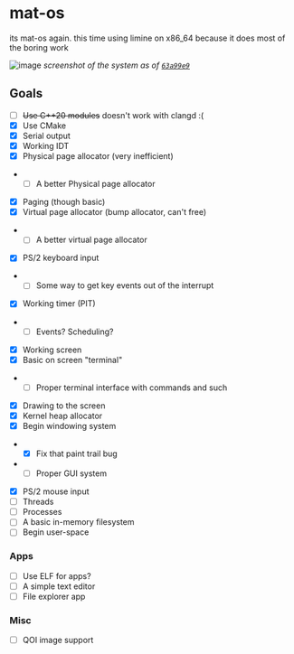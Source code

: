 # mat-os

its mat-os again. this time using limine on x86_64 because it does most of the boring work

![image](https://github.com/matcool/mat-os/assets/26722564/ff69e7d4-beb1-4ad0-832d-48561a57d471)
*screenshot of the system as of [`63a99e9`](https://github.com/matcool/mat-os/commit/63a99e93feac7b13c74c06b96adad929943f5622)*

## Goals
- [ ] ~~Use C++20 modules~~ doesn't work with clangd :(
- [X] Use CMake
- [X] Serial output
- [X] Working IDT
- [X] Physical page allocator (very inefficient)
- - [ ] A better Physical page allocator
- [X] Paging (though basic)
- [X] Virtual page allocator (bump allocator, can't free)
- - [ ] A better virtual page allocator
- [X] PS/2 keyboard input
- - [ ] Some way to get key events out of the interrupt
- [X] Working timer (PIT)
- - [ ] Events? Scheduling?
- [X] Working screen
- [X] Basic on screen "terminal"
- - [ ] Proper terminal interface with commands and such
- [X] Drawing to the screen
- [X] Kernel heap allocator
- [X] Begin windowing system
- - [X] Fix that paint trail bug
- - [ ] Proper GUI system
- [X] PS/2 mouse input
- [ ] Threads
- [ ] Processes
- [ ] A basic in-memory filesystem
- [ ] Begin user-space

### Apps
- [ ] Use ELF for apps?
- [ ] A simple text editor
- [ ] File explorer app

### Misc
- [ ] QOI image support
